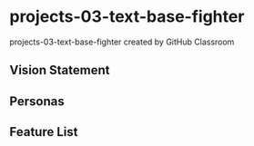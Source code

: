 # projects-03-text-base-fighter
projects-03-text-base-fighter created by GitHub Classroom

Vision Statement
---

Personas
---

Feature List
---



